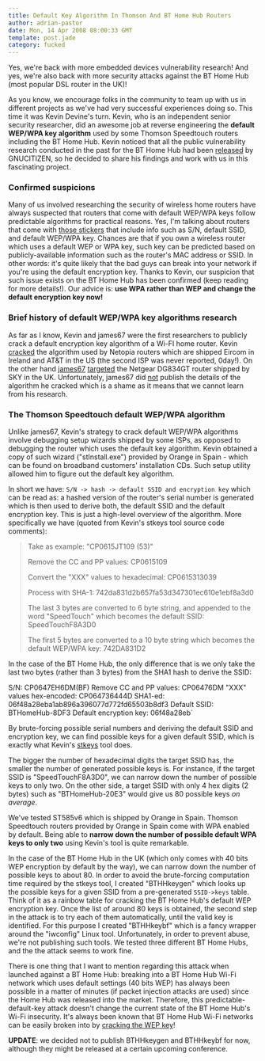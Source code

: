 ```yaml
---
title: Default Key Algorithm In Thomson And BT Home Hub Routers
author: adrian-pastor
date: Mon, 14 Apr 2008 08:00:33 GMT
template: post.jade
category: fucked
---
```


Yes, we're back with more embedded devices vulnerability research! And yes, we're also back with more security attacks against the BT Home Hub (most popular DSL router in the UK)!

As you know, we encourage folks in the community to team up with us in different projects as we've had very successful experiences doing so. This time it was Kevin Devine's turn. Kevin, who is an independent senior security researcher, did an awesome job at reverse engineering the **default WEP/WPA key algorithm** used by some Thomson Speedtouch routers including the BT Home Hub. Kevin noticed that all the public vulnerability research conducted in the past for the BT Home Hub had been [released](http://www.google.co.uk/search?q=site:gnucitizen.org+bt+home+hub&num=100&hl=en&filter=0) by GNUCITIZEN, so he decided to share his findings and work with us in this fascinating project.

### Confirmed suspicions

Many of us involved researching the security of wireless home routers have always suspected that routers that come with default WEP/WPA keys follow predictable algorithms for practical reasons. Yes, I'm talking about routers that come with [those stickers](http://www.belkin.com/support/dl/assets/uk-labels/bthomehub2.jpg) that include info such as S/N, default SSID, and default WEP/WPA key. Chances are that if you own a wireless router which uses a default WEP or WPA key, such key can be predicted based on publicly-available information such as the router's MAC address or SSID. In other words: it's quite likely that the bad guys can break into your network if you're using the default encryption key. Thanks to Kevin, our suspicion that such issue exists on the BT Home Hub has been confirmed (keep reading for more details!). Our advice is: **use WPA rather than WEP and change the default encryption key now!**

### Brief history of default WEP/WPA key algorithms research

As far as I know, Kevin and james67 were the first researchers to publicly crack a default encryption key algorithm of a Wi-FI home router. Kevin [cracked](http://h1.ripway.com/kevindevine/wep_key.html) the algorithm used by Netopia routers which are shipped Eircom in Ireland and AT&T in the US (the second ISP was never reported, 0day!). On the other hand [james67](http://www.skyuser.co.uk/forum/blogs/james67/) [targeted](http://www.skyuser.co.uk/forum/sky-broadband-help/20295-breaking-terms-conditions-your-views-welcome-2.html#post128738) the Netgear DG834GT router shipped by SKY in the UK. Unfortunately, james67 did [not](http://www.theregister.co.uk/2008/02/21/sky_broadband_wi_fi_keys_unpicked/) publish the details of the algorithm he cracked which is a shame as it means that we cannot learn from his research.

### The Thomson Speedtouch default WEP/WPA algorithm

Unlike james67, Kevin's strategy to crack default WEP/WPA algorithms involve debugging setup wizards shipped by some ISPs, as opposed to debugging the router which uses the default key algorithm. Kevin obtained a copy of such wizard ("stInstall.exe") provided by Orange in Spain - which can be found on broadband customers' installation CDs. Such setup utility allowed him to figure out the default key algorithm.

In short we have: `S/N -> hash -> default SSID and encryption key` which can be read as: a hashed version of the router's serial number is generated which is then used to derive both, the default SSID and the default encryption key. This is just a high-level overview of the algorithm. More specifically we have (quoted from Kevin's stkeys tool source code comments):

> Take as example: "CP0615JT109 (53)"
> 
> Remove the CC and PP values: CP0615109
> 
> Convert the "XXX" values to hexadecimal: CP0615313039
> 
> Process with SHA-1: 742da831d2b657fa53d347301ec610e1ebf8a3d0
> 
> The last 3 bytes are converted to 6 byte string, and appended to the word "SpeedTouch" which becomes the default SSID: SpeedTouchF8A3D0
> 
> The first 5 bytes are converted to a 10 byte string which becomes the default WEP/WPA key: 742DA831D2

In the case of the BT Home Hub, the only difference that is we only take the last two bytes (rather than 3 bytes) from the SHA1 hash to derive the SSID:

S/N: CP0647EH6DM(BF)
Remove CC and PP values: CP06476DM
"XXX" values hex-encoded: CP064736444D
SHA1-ed: 06f48a28eba1ab896a396077d772fd65503b8df3
Default SSID: BTHomeHub-8DF3
Default encryption key: 06f48a28eb</pre>`

By brute-forcing possible serial numbers and deriving the default SSID and encryption key, we can find possible keys for a given default SSID, which is exactly what Kevin's [stkeys](http://weiss.u40.hosting.digiweb.ie/stech/stkeys.zip) tool does.

The bigger the number of hexadecimal digits the target SSID has, the smaller the number of generated possible keys is. For instance, if the target SSID is "SpeedTouchF8A3D0", we can narrow down the number of possible keys to only two. On the other side, a target SSID with only 4 hex digits (2 bytes) such as "BTHomeHub-20E3" would give us 80 possible keys _on average_.

We've tested ST585v6 which is shipped by Orange in Spain. Thomson Speedtouch routers provided by Orange in Spain come with WPA enabled by default. Being able to **narrow down the number of possible default WPA keys to only two** using Kevin's tool is quite remarkable.

In the case of the BT Home Hub in the UK (which only comes with 40 bits WEP encryption by default by the way), we can narrow down the number of possible keys to about 80. In order to avoid the brute-forcing computation time required by the stkeys tool, I created "BTHHkeygen" which looks up the possible keys for a given SSID from a pre-generated `SSID->keys` table. Think of it as a rainbow table for cracking the BT Home Hub's default WEP encryption key. Once the list of around 80 keys is obtained, the second step in the attack is to try each of them automatically, until the valid key is identified. For this purpose I created "BTHHkeybf" which is a fancy wrapper around the "iwconfig" Linux tool. Unfortunately, in order to prevent abuse, we're not publishing such tools. We tested three different BT Home Hubs, and the the attack seems to work fine.

There is one thing that I want to mention regarding this attack when launched against a BT Home Hub: breaking into a BT Home Hub Wi-Fi network which uses default settings (40 bits WEP) has always been possible in a matter of minutes (if packet injection attacks are used) since the Home Hub was released into the market. Therefore, this predictable-default-key attack doesn't change the current state of the BT Home Hub's Wi-Fi insecurity. It's always been known that BT Home Hub Wi-Fi networks can be easily broken into by [cracking the WEP key](http://www.hackernotcracker.com/2007-06/using-aircrack-ngaireplay-ng-under-injection-monitor-mode-in-windows.html)!

**UPDATE**: we decided not to publish BTHHkeygen and BTHHkeybf for now, although they might be released at a certain upcoming conference.
